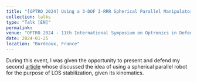 ```yaml
---
title: "[OPTRO 2024] Using a 3-DOF 3-RRR Spherical Parallel Manipulator with Coaxial Input Shafts for the Line-Of-Sight Stabilization"
collection: talks
type: "Talk [EN]"
permalink: 
venue: "OPTRO 2024 - 11th International Symposium on Optronics in Defence & Security"
date: 2024-01-25
location: "Bordeaux, France"
---
```


During this event, I was given the opportunity to present and defend my second [article](https://alexandre-tle.github.io/https:/inria.hal.science/hal-04483255v1) whose discussed the idea of using a spherical parallel robot for the purpose of LOS stabilization, given its kinematics.

